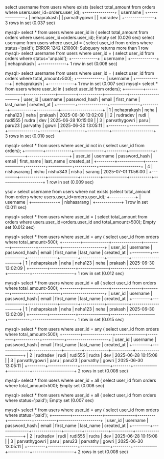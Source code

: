 select username from users where exists (select total_amount from orders where users.user_id=orders.user_id);
+---------------+
| username      |
+---------------+
| nehaprakash   |
| parvathygowri |
| rudradev      |
+---------------+
3 rows in set (0.037 sec)

mysql> select * from users where user_id in ( select total_amount from orders where users.user_id=orders.user_id);
Empty set (0.026 sec)
 select username from users where user_id = ( select user_id from orders where status='paid');
ERROR 1242 (21000): Subquery returns more than 1 row
mysql> select username from users where user_id = ( select user_id from orders where status='unpaid');
+-------------+
| username    |
+-------------+
| nehaprakash |
+-------------+
1 row in set (0.008 sec)

mysql> select username from users where user_id = ( select user_id from orders where total_amount>500);
+-------------+
| username    |
+-------------+
| nehaprakash |
+-------------+
1 row in set (0.007 sec)
mysql> select * from users where user_id in ( select user_id from orders);
+---------+---------------+---------------+---------+------------+-----------+---------------------+
| user_id | username      | password_hash | email   | first_name | last_name | created_at          |
+---------+---------------+---------------+---------+------------+-----------+---------------------+
|       1 | nehaprakash   | neha          | neha123 | neha       | prakash   | 2025-06-30 13:02:09 |
|       2 | rudradev      | rudi          | rudi555 | rudra      | dev       | 2025-06-28 10:15:08 |
|       3 | parvathygowri | paru          | paru23  | parvathy   | gowri     | 2025-06-30 13:05:11 |
+---------+---------------+---------------+---------+------------+-----------+---------------------+
3 rows in set (0.010 sec)

mysql> select * from users where user_id not in ( select user_id from orders);
+---------+-------------+---------------+----------+------------+-----------+---------------------+
| user_id | username    | password_hash | email    | first_name | last_name | created_at          |
+---------+-------------+---------------+----------+------------+-----------+---------------------+
|       4 | nishasarang | nishu         | nishu343 | nisha      | sarang    | 2025-07-01 11:56:00 |
+---------+-------------+---------------+----------+------------+-----------+---------------------+
1 row in set (0.009 sec)

 ysql> select username from users where not exists (select total_amount from orders where users.user_id=orders.user_id);
+-------------+
| username    |
+-------------+
| nishasarang |
+-------------+
1 row in set (0.011 sec)

mysql> select * from users where user_id = ( select total_amount from orders where users.user_id=orders.user_id and total_amount>500);
Empty set (0.012 sec)

mysql> select * from users where user_id = any ( select user_id from orders where total_amount>500);
+---------+-------------+---------------+---------+------------+-----------+---------------------+
| user_id | username    | password_hash | email   | first_name | last_name | created_at          |
+---------+-------------+---------------+---------+------------+-----------+---------------------+
|       1 | nehaprakash | neha          | neha123 | neha       | prakash   | 2025-06-30 13:02:09 |
+---------+-------------+---------------+---------+------------+-----------+---------------------+
1 row in set (0.012 sec)

mysql> select * from users where user_id = all ( select user_id from orders where total_amount>500);
+---------+-------------+---------------+---------+------------+-----------+---------------------+
| user_id | username    | password_hash | email   | first_name | last_name | created_at          |
+---------+-------------+---------------+---------+------------+-----------+---------------------+
|       1 | nehaprakash | neha          | neha123 | neha       | prakash   | 2025-06-30 13:02:09 |
+---------+-------------+---------------+---------+------------+-----------+---------------------+
1 row in set (0.015 sec)

mysql> select * from users where user_id = any ( select user_id from orders where total_amount<500);
+---------+---------------+---------------+---------+------------+-----------+---------------------+
| user_id | username      | password_hash | email   | first_name | last_name | created_at          |
+---------+---------------+---------------+---------+------------+-----------+---------------------+
|       2 | rudradev      | rudi          | rudi555 | rudra      | dev       | 2025-06-28 10:15:08 |
|       3 | parvathygowri | paru          | paru23  | parvathy   | gowri     | 2025-06-30 13:05:11 |
+---------+---------------+---------------+---------+------------+-----------+---------------------+
2 rows in set (0.008 sec)

mysql> select * from users where user_id = all ( select user_id from orders where total_amount<500);
Empty set (0.008 sec)

mysql> select * from users where user_id = all ( select user_id from orders where status='paid');
Empty set (0.007 sec)

mysql> select * from users where user_id = any ( select user_id from orders where status='paid');
+---------+---------------+---------------+---------+------------+-----------+---------------------+
| user_id | username      | password_hash | email   | first_name | last_name | created_at          |
+---------+---------------+---------------+---------+------------+-----------+---------------------+
|       2 | rudradev      | rudi          | rudi555 | rudra      | dev       | 2025-06-28 10:15:08 |
|       3 | parvathygowri | paru          | paru23  | parvathy   | gowri     | 2025-06-30 13:05:11 |
+---------+---------------+---------------+---------+------------+-----------+---------------------+
2 rows in set (0.008 sec)
